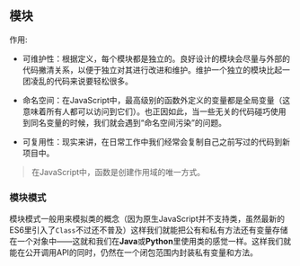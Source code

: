 ## 模块

作用:

* 可维护性：根据定义，每个模块都是独立的。良好设计的模块会尽量与外部的代码撇清关系，以便于独立对其进行改进和维护。维护一个独立的模块比起一团凌乱的代码来说要轻松很多。

* 命名空间：在JavaScript中，最高级别的函数外定义的变量都是全局变量（这意味着所有人都可以访问到它们）。也正因如此，当一些无关的代码碰巧使用到同名变量的时候，我们就会遇到“命名空间污染”的问题。

* 可复用性：现实来讲，在日常工作中我们经常会复制自己之前写过的代码到新项目中。





> 在JavaScript中，函数是创建作用域的唯一方式。



### 模块模式

模块模式一般用来模拟类的概念（因为原生JavaScript并不支持类，虽然最新的ES6里引入了`Class`不过还不普及）这样我们就能把公有和私有方法还有变量存储在一个对象中——这就和我们在**Java**或**Python**里使用类的感觉一样。这样我们就能在公开调用API的同时，仍然在一个闭包范围内封装私有变量和方法。







